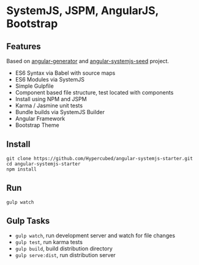 # SystemJS, JSPM, AngularJS, Bootstrap

## Features

Based on [angular-generator](https://github.com/yeoman/generator-angular) and  [angular-systemjs-seed](https://github.com/Swimlane/angular-systemjs-seed) project.

- ES6 Syntax via Babel with source maps
- ES6 Modules via SystemJS
- Simple Gulpfile
- Component based file structure, test located with components
- Install using NPM and JSPM
- Karma / Jasmine unit tests
- Bundle builds via SystemJS Builder
- Angular Framework
- Bootstrap Theme

## Install

```
git clone https://github.com/Hypercubed/angular-systemjs-starter.git
cd angular-systemjs-starter
npm install
```

## Run

```
gulp watch
```

## Gulp Tasks

* `gulp watch`, run development server and watch for file changes
* `gulp test`, run karma tests
* `gulp build`, build distribution directory
* `gulp serve:dist`, run distribution server
